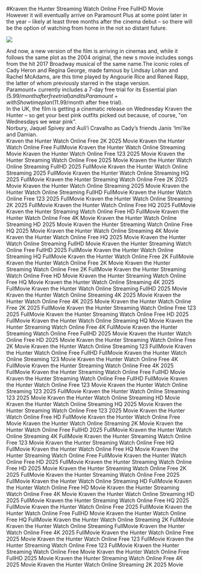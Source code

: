 #Kraven the Hunter Streaming Watch Online Free FullHD Movie  
However it will eventually arrive on Paramount Plus at some point later in the year – likely at least three months after the cinema debut – so there will be the option of watching from home in the not so distant future.  
  
[![](https://i.imgur.com/qSNzIqt.png)](https://movie.rssnews.media/YDPNoqJbD.php)  
  
And now, a new version of the film is arriving in cinemas and, while it follows the same plot as the 2004 original, the new s movie includes songs from the hit 2017 Broadway musical of the same name.The iconic roles of Cady Heron and Regina George, made famous by Lindsay Lohan and Rachel McAdams, are this time played by Angourie Rice and Reneé Rapp, the latter of whom previously starred in the stage version.  
Paramount+ currently includes a 7-day free trial for its Essential plan ($5.99/month after free trial) and its Paramount+ with Showtime plan ($11.99/month after free trial).  
In the UK, the film is getting a cinematic release on Wednesday Kraven the Hunter – so get your best pink outfits picked out because, of course, "on Wednesdays we wear pink".  
Norbury, Jaquel Spivey and Auli’i Cravalho as Cady’s friends Janis ‘Imi’ike and Damian.  
Kraven the Hunter Watch Online Free 2K 2025 Movie
Kraven the Hunter Watch Online Free FullMovie
Kraven the Hunter Watch Online Streaming Movie
Kraven the Hunter Watch Online Free 123 2025 Movie
Kraven the Hunter Streaming Watch Online Free 2025 Movie
Kraven the Hunter Watch Online Streaming FullHD 2025 FullMovie
Kraven the Hunter Watch Online Streaming 2025 FullMovie
Kraven the Hunter Watch Online Streaming HQ 2025 FullMovie
Kraven the Hunter Streaming Watch Online Free 2K 2025 Movie
Kraven the Hunter Watch Online Streaming 2025 Movie
Kraven the Hunter Watch Online Streaming FullHD FullMovie
Kraven the Hunter Watch Online Free 123 2025 FullMovie
Kraven the Hunter Watch Online Streaming 2K 2025 FullMovie
Kraven the Hunter Watch Online Free HQ 2025 FullMovie
Kraven the Hunter Streaming Watch Online Free HD FullMovie
Kraven the Hunter Watch Online Free 4K Movie
Kraven the Hunter Watch Online Streaming HD 2025 Movie
Kraven the Hunter Streaming Watch Online Free HQ 2025 Movie
Kraven the Hunter Watch Online Streaming 4K Movie
Kraven the Hunter Watch Online Free HQ 2025 Movie
Kraven the Hunter Watch Online Streaming FullHD Movie
Kraven the Hunter Streaming Watch Online Free FullHD 2025 FullMovie
Kraven the Hunter Watch Online Streaming HQ FullMovie
Kraven the Hunter Watch Online Free 2K FullMovie
Kraven the Hunter Watch Online Free 2K Movie
Kraven the Hunter Streaming Watch Online Free 2K FullMovie
Kraven the Hunter Streaming Watch Online Free HD Movie
Kraven the Hunter Streaming Watch Online Free HQ Movie
Kraven the Hunter Watch Online Streaming 4K 2025 FullMovie
Kraven the Hunter Watch Online Streaming FullHD 2025 Movie
Kraven the Hunter Watch Online Streaming 4K 2025 Movie
Kraven the Hunter Watch Online Free 4K 2025 Movie
Kraven the Hunter Watch Online Free 2K 2025 FullMovie
Kraven the Hunter Streaming Watch Online Free 123 2025 FullMovie
Kraven the Hunter Streaming Watch Online Free HD 2025 FullMovie
Kraven the Hunter Watch Online Streaming HQ Movie
Kraven the Hunter Streaming Watch Online Free 4K FullMovie
Kraven the Hunter Streaming Watch Online Free FullHD 2025 Movie
Kraven the Hunter Watch Online Free HD 2025 Movie
Kraven the Hunter Streaming Watch Online Free 2K Movie
Kraven the Hunter Watch Online Streaming 123 FullMovie
Kraven the Hunter Watch Online Free FullHD FullMovie
Kraven the Hunter Watch Online Streaming 123 Movie
Kraven the Hunter Watch Online Free 4K FullMovie
Kraven the Hunter Streaming Watch Online Free 4K 2025 FullMovie
Kraven the Hunter Streaming Watch Online Free FullHD Movie
Kraven the Hunter Streaming Watch Online Free FullHD FullMovie
Kraven the Hunter Watch Online Free 123 Movie
Kraven the Hunter Watch Online Streaming 123 2025 FullMovie
Kraven the Hunter Watch Online Streaming 123 2025 Movie
Kraven the Hunter Watch Online Streaming HD Movie
Kraven the Hunter Watch Online Streaming HQ 2025 Movie
Kraven the Hunter Streaming Watch Online Free 123 2025 Movie
Kraven the Hunter Watch Online Free HD FullMovie
Kraven the Hunter Watch Online Free Movie
Kraven the Hunter Watch Online Streaming 2K Movie
Kraven the Hunter Watch Online Free FullHD 2025 FullMovie
Kraven the Hunter Watch Online Streaming 4K FullMovie
Kraven the Hunter Streaming Watch Online Free 123 Movie
Kraven the Hunter Streaming Watch Online Free HQ FullMovie
Kraven the Hunter Watch Online Free HQ Movie
Kraven the Hunter Streaming Watch Online Free FullMovie
Kraven the Hunter Watch Online Free HD 2025 FullMovie
Kraven the Hunter Streaming Watch Online Free HD 2025 Movie
Kraven the Hunter Streaming Watch Online Free 2K 2025 FullMovie
Kraven the Hunter Streaming Watch Online Free 2025 FullMovie
Kraven the Hunter Watch Online Streaming HD FullMovie
Kraven the Hunter Watch Online Free HD Movie
Kraven the Hunter Streaming Watch Online Free 4K Movie
Kraven the Hunter Watch Online Streaming HD 2025 FullMovie
Kraven the Hunter Streaming Watch Online Free HQ 2025 FullMovie
Kraven the Hunter Watch Online Free 2025 FullMovie
Kraven the Hunter Watch Online Free FullHD Movie
Kraven the Hunter Watch Online Free HQ FullMovie
Kraven the Hunter Watch Online Streaming 2K FullMovie
Kraven the Hunter Watch Online Streaming FullMovie
Kraven the Hunter Watch Online Free 4K 2025 FullMovie
Kraven the Hunter Watch Online Free 2025 Movie
Kraven the Hunter Watch Online Free 123 FullMovie
Kraven the Hunter Streaming Watch Online Free 123 FullMovie
Kraven the Hunter Streaming Watch Online Free Movie
Kraven the Hunter Watch Online Free FullHD 2025 Movie
Kraven the Hunter Streaming Watch Online Free 4K 2025 Movie
Kraven the Hunter Watch Online Streaming 2K 2025 Movie